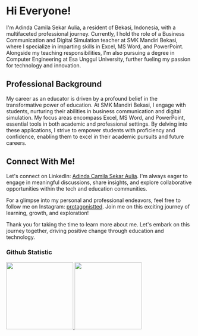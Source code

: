 # Hi Everyone! 

I'm Adinda Camila Sekar Aulia, a resident of Bekasi, Indonesia, with a multifaceted professional journey. Currently, I hold the role of a Business Communication and Digital Simulation teacher at SMK Mandiri Bekasi, where I specialize in imparting skills in Excel, MS Word, and PowerPoint. Alongside my teaching responsibilities, I'm also pursuing a degree in Computer Engineering at Esa Unggul University, further fueling my passion for technology and innovation.

## Professional Background
My career as an educator is driven by a profound belief in the transformative power of education. At SMK Mandiri Bekasi, I engage with students, nurturing their abilities in business communication and digital simulation. My focus areas encompass Excel, MS Word, and PowerPoint, essential tools in both academic and professional settings. By delving into these applications, I strive to empower students with proficiency and confidence, enabling them to excel in their academic pursuits and future careers.

## Connect With Me!
Let's connect on LinkedIn: [Adinda Camila Sekar Aulia](https://id.linkedin.com/in/adinda-camila-sekar-aulia-28389a191). I'm always eager to engage in meaningful discussions, share insights, and explore collaborative opportunities within the tech and education communities.

For a glimpse into my personal and professional endeavors, feel free to follow me on Instagram: [protagonistted](https://www.instagram.com/protagonistted/). Join me on this exciting journey of learning, growth, and exploration!

Thank you for taking the time to learn more about me. Let's embark on this journey together, driving positive change through education and technology.

### Github Statistic
<p align="left">
<a href="https://github.com/adindacamila">
  <img height="180em" src="https://github-readme-stats-eight-theta.vercel.app/api?username=adindacamila&show_icons=true&theme=algolia&include_all_commits=true&count_private=true"/>
  <img height="180em" src="https://github-readme-stats-eight-theta.vercel.app/api/top-langs/?username=adindacamila&layout=compact&layout=compact&theme=algolia"/>
</a>
</p>
